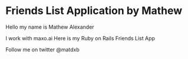 # Friends List Application by Mathew

Hello my name is Mathew Alexander

I work with maxo.ai
Here is my Ruby on Rails Friends List App

Follow me on twitter @matdxb
